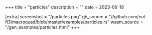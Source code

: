 
+++
title = "particles"
description = ""
date = 2023-09-18

[extra]
screenshot = "/particles.png"
gh_source = "//github.com/not-fl3/macroquad/blob/master/examples/particles.rs"
wasm_source = "/gen_examples/particles.html"
+++

